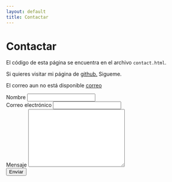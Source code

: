```yaml
---
layout: default
title: Contactar
---
```


<div id="contact">
  <h1 class="pageTitle">Contactar</h1>
  <div class="contactContent">
    <p class="intro">El código de esta página se encuentra en el archivo <code>contact.html</code>.</p>
    <p>Si quieres visitar mi página de <a href="http://github.com/tryn0/">github.</a> Sigueme.</p>
    <p>El correo aun no está disponible <a href="mailto:correo@correo.es">correo</a></p>
  </div>
  <form method="POST" action="https://formspree.io/vkae@live.com">
    <label for="name">Nombre</label>
    <input type="text" id="name" name="name" class="full-width"><br>
    <label for="email">Correo electrónico</label>
    <input type="email" id="email" name="_replyto" class="full-width"><br>
    <label for="message">Mensaje</label>
    <textarea name="message" id="message" cols="30" rows="10" class="full-width"></textarea><br>
    <input type="submit" value="Envíar" class="button">
</form>
</div>
